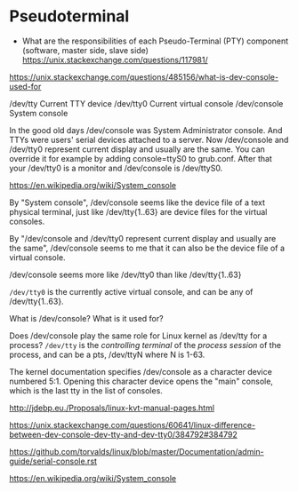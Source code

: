 # Pseudoterminal


* What are the responsibilities of each Pseudo-Terminal (PTY) component (software, master side, slave side)
https://unix.stackexchange.com/questions/117981/


https://unix.stackexchange.com/questions/485156/what-is-dev-console-used-for

/dev/tty      Current TTY device
/dev/tty0     Current virtual console
/dev/console  System console

In the good old days /dev/console was System Administrator console. And TTYs were users' serial devices attached to a server. Now /dev/console and /dev/tty0 represent current display and usually are the same. You can override it for example by adding console=ttyS0 to grub.conf. After that your /dev/tty0 is a monitor and /dev/console is /dev/ttyS0.

https://en.wikipedia.org/wiki/System_console

By "System console", /dev/console seems like the device file of a text physical terminal, just like /dev/tty{1..63} are device files for the virtual consoles.

By "/dev/console and /dev/tty0 represent current display and usually are the same", /dev/console seems to me that it can also be the device file of a virtual console.

/dev/console seems more like /dev/tty0 than like /dev/tty{1..63}

`/dev/tty0` is the currently active virtual console, and can be any of /dev/tty{1..63}.

What is /dev/console? What is it used for?

Does /dev/console play the same role for Linux kernel as /dev/tty for a process? `/dev/tty` is the *controlling terminal* of the *process session* of the process, and can be a pts, /dev/ttyN where N is 1-63.

The kernel documentation specifies /dev/console as a character device numbered 5:1. Opening this character device opens the "main" console, which is the last tty in the list of consoles.

http://jdebp.eu./Proposals/linux-kvt-manual-pages.html

https://unix.stackexchange.com/questions/60641/linux-difference-between-dev-console-dev-tty-and-dev-tty0/384792#384792

https://github.com/torvalds/linux/blob/master/Documentation/admin-guide/serial-console.rst

https://en.wikipedia.org/wiki/System_console
